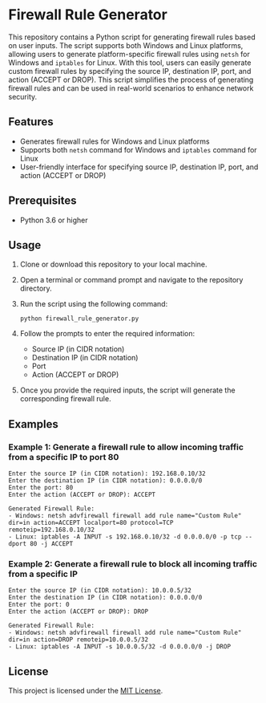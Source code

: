 # Firewall Rule Generator

This repository contains a Python script for generating firewall rules based on user inputs. The script supports both Windows and Linux platforms, allowing users to generate platform-specific firewall rules using `netsh` for Windows and `iptables` for Linux. With this tool, users can easily generate custom firewall rules by specifying the source IP, destination IP, port, and action (ACCEPT or DROP). This script simplifies the process of generating firewall rules and can be used in real-world scenarios to enhance network security.

## Features

- Generates firewall rules for Windows and Linux platforms
- Supports both `netsh` command for Windows and `iptables` command for Linux
- User-friendly interface for specifying source IP, destination IP, port, and action (ACCEPT or DROP)

## Prerequisites

- Python 3.6 or higher

## Usage

1. Clone or download this repository to your local machine.

2. Open a terminal or command prompt and navigate to the repository directory.

3. Run the script using the following command:

    ```
    python firewall_rule_generator.py
    ```

4. Follow the prompts to enter the required information:
   - Source IP (in CIDR notation)
   - Destination IP (in CIDR notation)
   - Port
   - Action (ACCEPT or DROP)

5. Once you provide the required inputs, the script will generate the corresponding firewall rule.

## Examples

### Example 1: Generate a firewall rule to allow incoming traffic from a specific IP to port 80

```
Enter the source IP (in CIDR notation): 192.168.0.10/32
Enter the destination IP (in CIDR notation): 0.0.0.0/0
Enter the port: 80
Enter the action (ACCEPT or DROP): ACCEPT

Generated Firewall Rule:
- Windows: netsh advfirewall firewall add rule name="Custom Rule" dir=in action=ACCEPT localport=80 protocol=TCP remoteip=192.168.0.10/32
- Linux: iptables -A INPUT -s 192.168.0.10/32 -d 0.0.0.0/0 -p tcp --dport 80 -j ACCEPT
```

### Example 2: Generate a firewall rule to block all incoming traffic from a specific IP

```
Enter the source IP (in CIDR notation): 10.0.0.5/32
Enter the destination IP (in CIDR notation): 0.0.0.0/0
Enter the port: 0
Enter the action (ACCEPT or DROP): DROP

Generated Firewall Rule:
- Windows: netsh advfirewall firewall add rule name="Custom Rule" dir=in action=DROP remoteip=10.0.0.5/32
- Linux: iptables -A INPUT -s 10.0.0.5/32 -d 0.0.0.0/0 -j DROP
```

## License

This project is licensed under the [MIT License](LICENSE).


